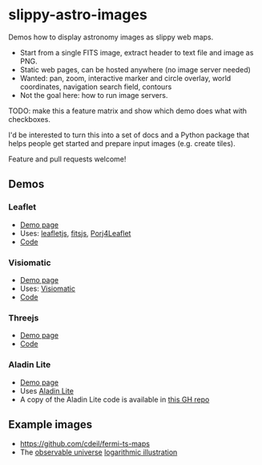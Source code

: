 # slippy-astro-images

Demos how to display astronomy images as slippy web maps.

* Start from a single FITS image, extract header to text file and image as PNG.
* Static web pages, can be hosted anywhere (no image server needed)
* Wanted: pan, zoom, interactive marker and circle overlay, world coordinates, navigation search field, contours
* Not the goal here: how to run image servers.

TODO: make this a feature matrix and show which demo does what with checkboxes.

I'd be interested to turn this into a set of docs and a Python package that
helps people get started and prepare input images (e.g. create tiles).

Feature and pull requests welcome!

## Demos

### Leaflet

* [Demo page](http://cdeil.github.io/slippy-astro-images/leaflet)
* Uses: [leafletjs](http://leafletjs.com/), [fitsjs](https://github.com/astrojs/fitsjs), [Porj4Leaflet](http://kartena.github.io/Proj4Leaflet/)
* [Code](https://github.com/cdeil/slippy-astro-images/tree/gh-pages/leaflet)

### Visiomatic

* [Demo page](http://cdeil.github.io/slippy-astro-images/visiomatic)
* Uses: [Visiomatic](https://github.com/astromatic/visiomatic)
* [Code](https://github.com/cdeil/slippy-astro-images/tree/gh-pages/visiomatic)

### Threejs

* [Demo page](http://cdeil.github.io/slippy-astro-images/threejs)
* [Code](https://github.com/cdeil/slippy-astro-images/tree/gh-pages/threejs)

### Aladin Lite

* [Demo page](http://cdeil.github.io/slippy-astro-images/aladin/demo1/)
* Uses [Aladin Lite](http://aladin.u-strasbg.fr/AladinLite/)
* A copy of the Aladin Lite code is available in [this GH repo](https://github.com/cdeil/AladinLite)

## Example images

* https://github.com/cdeil/fermi-ts-maps
* The [observable universe](https://en.wikipedia.org/wiki/Observable_universe) [logarithmic illustration](https://commons.wikimedia.org/wiki/File:Observable_universe_logarithmic_illustration.png)
